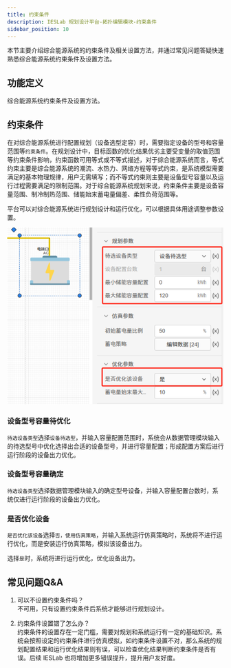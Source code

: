 ```yaml
---
title: 约束条件
description: IESLab 规划设计平台-拓扑编辑模块-约束条件
sidebar_position: 10
---
```


本节主要介绍综合能源系统的约束条件及相关设置方法，并通过常见问题答疑快速熟悉综合能源系统约束条件及设置方法。

## 功能定义

综合能源系统约束条件及设置方法。

## 约束条件

在对综合能源系统进行配置规划（设备选型定容）时，需要指定设备的型号和容量范围等`约束条件`。在规划设计中，目标函数的优化结果优劣主要受变量的取值范围等约束条件影响，约束函数可用等式或不等式描述，对于综合能源系统而言，等式约束主要是综合能源系统的潮流、水热力、网络方程等等式约束，是系统模型需要满足的基本物理规律，用户无需填写；而不等式约束则主要是设备型号容量以及运行过程需要满足的限制范围。对于综合能源系统规划来说，约束条件主要是设备容量范围、制冷制热范围、储能始末蓄电量偏差、柔性负荷范围等。

平台可以对综合能源系统进行规划设计和运行优化，可以根据具体用途调整参数设置。

![约束条件](./constraint.png "约束条件")

### 设备型号容量待优化

`待选设备类型`选择`设备待选型`，并输入容量配置范围时，系统会从数据管理模块输入的待选型号中优化选择出合适的设备型号，并进行容量配置；形成配置方案后进行运行阶段的设备出力优化。

### 设备型号容量确定

`待选设备类型`选择数据管理模块输入的确定型号设备，并输入容量配置台数时，系统仅进行运行阶段的设备出力优化。

### 是否优化设备

`是否优化该设备`选择`否，使用仿真策略`，并输入系统运行仿真策略时，系统将不进行运行优化，而是安装运行仿真策略，模拟该设备出力。

选择`是`时，系统将进行运行优化，优化设备出力。

## 常见问题Q&A

1. 可以不设置约束条件吗？  
   不可用，只有设置约束条件后系统才能够进行规划设计。

2. 约束条件设置错了怎么办？  
   约束条件的设置存在一定门槛，需要对规划和系统运行有一定的基础知识。系统会按照设定的约束条件进行仿真模拟，如约束条件设置不对，那么系统的规划配置结果和运行优化结果则有误，可以检查优化结果判断约束条件是否有误。后续 IESLab 也将增加更多错误提升，提升用户友好度。